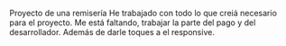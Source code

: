 Proyecto de una remisería
He trabajado con todo lo que creiá necesario para el proyecto.
Me está faltando, trabajar la parte del pago y del desarrollador. Además de darle toques a el responsive.
